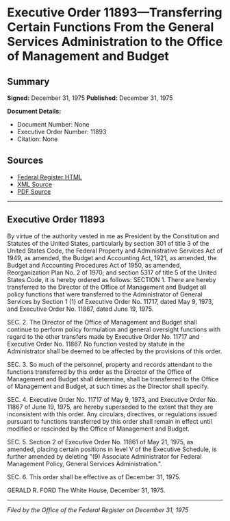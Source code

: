 # Executive Order 11893—Transferring Certain Functions From the General Services Administration to the Office of Management and Budget

## Summary

**Signed:** December 31, 1975
**Published:** December 31, 1975

**Document Details:**
- Document Number: None
- Executive Order Number: 11893
- Citation: None

## Sources
- [Federal Register HTML](https://www.presidency.ucsb.edu/documents/executive-order-11893-transferring-certain-functions-from-the-general-services)
- [XML Source](None)
- [PDF Source](None)

---

## Executive Order 11893

By virtue of the authority vested in me as President by the Constitution and Statutes of the United States, particularly by section 301 of title 3 of the United States Code, the Federal Property and Administrative Services Act of 1949, as amended, the Budget and Accounting Act, 1921, as amended, the Budget and Accounting Procedures Act of 1950, as amended, Reorganization Plan No. 2 of 1970; and section 5317 of title 5 of the United States Code, it is hereby ordered as follows:
SECTION 1. There are hereby transferred to the Director of the Office of Management and Budget all policy functions that were transferred to the Administrator of General Services by Section 1 (1) of Executive Order No. 11717, dated May 9, 1973, and Executive Order No. 11867, dated June 19, 1975.

SEC. 2. The Director of the Office of Management and Budget shall continue to perform policy formulation and general oversight functions with regard to the other transfers made by Executive Order No. 11717 and Executive Order No. 11867. No function vested by statute in the Administrator shall be deemed to be affected by the provisions of this order.

SEC. 3. So much of the personnel, property and records attendant to the functions transferred by this order as the Director of the Office of Management and Budget shall determine, shall be transferred to the Office of Management and Budget, at such times as the Director shall specify.

SEC. 4. Executive Order No. 11717 of May 9, 1973, and Executive Order No. 11867 of June 19, 1975, are hereby superseded to the extent that they are inconsistent with this order. Any circulars, directives, or regulations issued pursuant to functions transferred by this order shall remain in effect until modified or rescinded by the Office of Management and Budget.

SEC. 5. Section 2 of Executive Order No. 11861 of May 21, 1975, as amended, placing certain positions in level V of the Executive Schedule, is further amended by deleting "(9) Associate Administrator for Federal Management Policy, General Services Administration.".

SEC. 6. This order shall be effective as of December 31, 1975.

GERALD R. FORD
The White House,
December 31, 1975.

---

*Filed by the Office of the Federal Register on December 31, 1975*
